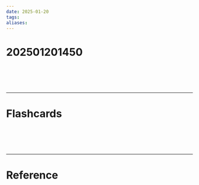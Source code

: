 ```yaml
---
date: 2025-01-20
tags: 
aliases:
---
```

# 202501201450


# ‌
---
# Flashcards


# ‌
---
# Reference
